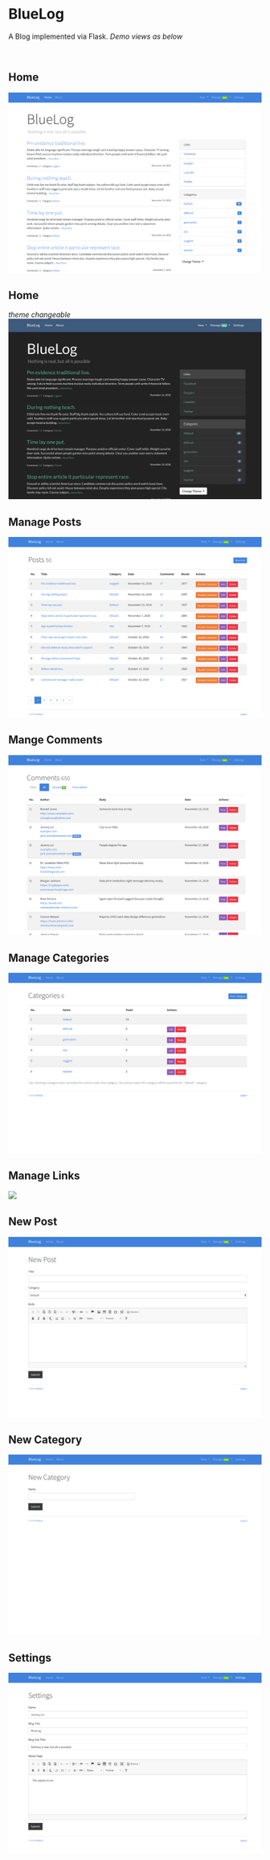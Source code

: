 # BlueLog
<p>A Blog implemented via Flask.  <i>Demo views as below</i></p>
<br>

## Home
<img src='https://github.com/Kungreye/BlueLog/blob/master/IMGs/Home_blue.png'/>
<br>

## Home 
<i>theme changeable</i>
<img src='https://github.com/Kungreye/BlueLog/blob/master/IMGs/Home_black.png'/>
<br>

## Manage Posts
<img src='https://github.com/Kungreye/BlueLog/blob/master/IMGs/Manage Posts.png'/>
<br>

## Mange Comments
<img src='https://github.com/Kungreye/BlueLog/blob/master/IMGs/Manage Comments.png'/>
<br>

## Manage Categories
<img src='https://github.com/Kungreye/BlueLog/blob/master/IMGs/Manage Categories.png'/>
<br>

## Manage Links
<img src='https://github.com/Kungreye/BlueLog/blob/master/IMGs/Manage Links.png'/>
<br>

## New Post
<img src='https://github.com/Kungreye/BlueLog/blob/master/IMGs/New Post.png'/>
<br>

## New Category
<img src='https://github.com/Kungreye/BlueLog/blob/master/IMGs/New Category.png'/>
<br>

## Settings
<img src='https://github.com/Kungreye/BlueLog/blob/master/IMGs/Settings.png'/>
